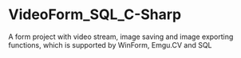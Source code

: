 # VideoForm_SQL_C-Sharp
A form project with video stream, image saving and image exporting functions, which is supported by WinForm, Emgu.CV and SQL
